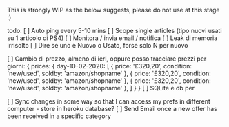 This is strongly WIP as the below suggests, please do not use at this stage :)

todo:
[ ] Auto ping every 5-10 mins
[ ] Scope single articles (tipo nuovi usati su 1 articolo di PS4)
[ ] Monitora / invia email / notifica
[ ] Leak di memoria irrisolto
[ ] Dire se uno è Nuovo o Usato, forse solo N per nuovo

[ ] Cambio di prezzo, almeno di ieri, oppure posso tracciare prezzi per giorni:
{
    prices: {
        day-10-02-2020: [
            { price: '£320,20', condition: 'new/used', soldby: 'amazon/shopname' },
            { price: '£320,20', condition: 'new/used', soldby: 'amazon/shopname' },
            { price: '£320,20', condition: 'new/used', soldby: 'amazon/shopname' },
        ]
    }
}
[ ] SQLite e db per

[ ] Sync changes in some way so that I can access my prefs in different computer - store in heroku database?
[ ] Send Email once a new offer has been received in a specific category
